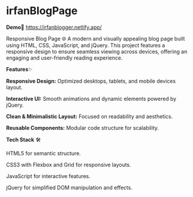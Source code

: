 # irfanBlogPage
**Demo**🚀  https://irfanblogger.netlify.app/

Responsive Blog Page 🌐
A modern and visually appealing blog page built using HTML, CSS, JavaScript, and jQuery. This project features a responsive design to ensure seamless viewing across devices, offering an engaging and user-friendly reading experience.

**Features**✨

**Responsive Design:** Optimized desktops, tablets, and mobile devices layout.

**Interactive UI:** Smooth animations and dynamic elements powered by jQuery.

**Clean & Minimalistic Layout:** Focused on readability and aesthetics.

**Reusable Components:** Modular code structure for scalability.

**Tech Stack** 🛠️

HTML5 for semantic structure.

CSS3 with Flexbox and Grid for responsive layouts.

JavaScript for interactive features.

jQuery for simplified DOM manipulation and effects.


